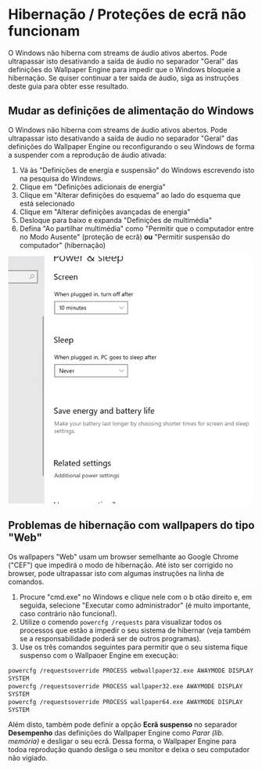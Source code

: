 # Hibernação / Proteções de ecrã não funcionam

O Windows não hiberna com streams de áudio ativos abertos. Pode ultrapassar isto desativando a saída de áudio no separador "Geral" das definições do Wallpaper Engine para impedir que o Windows bloqueie a hibernação. Se quiser continuar a ter saída de áudio, siga as instruções deste guia para obter esse resultado.

## Mudar as definições de alimentação do Windows

O Windows não hiberna com streams de áudio ativos abertos. Pode ultrapassar isto desativando a saída de áudio no separador "Geral" das definições do Wallpaper Engine ou reconfigurando o seu Windows de forma a suspender com a reprodução de áudio ativada:

1. Vá às "Definições de energia e suspensão" do Windows escrevendo isto na pesquisa do Windows.
2. Clique em "Definições adicionais de energia"
3. Clique em "Alterar definições do esquema" ao lado do esquema que está selecionado
4. Clique em "Alterar definições avançadas de energia"
5. Desloque para baixo e expanda "Definições de multimédia"
6. Defina "Ao partilhar multimédia" como "Permitir que o computador entre no Modo Ausente" (proteção de ecrã) **ou** "Permitir suspensão do computador" (hibernação)

![Ativar "Permitir suspensão do computador"](./power.gif)

## Problemas de hibernação com wallpapers do tipo "Web"

Os wallpapers "Web" usam um browser semelhante ao Google Chrome ("CEF") que impedirá o modo de hibernação. Até isto ser corrigido no browser, pode ultrapassar isto com algumas instruções na linha de comandos.

1. Procure "cmd.exe" no Windows e clique nele com o b otão direito e, em seguida, selecione "Executar como administrador" (é muito importante, caso contrário não funciona!).
2. Utilize o comendo `powercfg /requests` para visualizar todos os processos que estão a impedir o seu sistema de hibernar (veja também se a responsabilidade poderá ser de outros programas).
3. Use os três comandos seguintes para permitir que o seu sistema fique suspenso com o Wallpaoer Engine em execução:

```
powercfg /requestsoverride PROCESS webwallpaper32.exe AWAYMODE DISPLAY SYSTEM
powercfg /requestsoverride PROCESS wallpaper32.exe AWAYMODE DISPLAY SYSTEM
powercfg /requestsoverride PROCESS wallpaper64.exe AWAYMODE DISPLAY SYSTEM
```

Além disto, também pode definir a opção **Ecrã suspenso** no separador **Desempenho** das definições do Wallpaper Engine como *Parar (lib. memória)* e desligar o seu ecrã. Dessa forma, o Wallpaper Engine para todoa reprodução quando desliga o seu monitor e deixa o seu computador não vigiado.